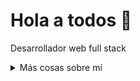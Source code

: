 # Hola a todos :wave:

Desarrollador web full stack


<details>
<summary>
  Más cosas sobre mí
</summary>

## Vista rápida

### A que me dedico

Toda mi vida la he dedicado a la tecnologia, iniciando con electronica a finales de los 80, hacia proyectos basicos de comunicacion a los 11 años, y trabajaba en la empresa familiar mas como hobye que por un interes economico. Cada paso que he dado me ha llevado hasta el lugar donde me encuentro ahora, manteniendo y dando soporte a proyectos de uso financiero y para el sector industrial. Quisiera encontrar nuevos desafios enfocados a mejorar la experiencia de usuario y la estabilidad de las plataformas que las soportan.

## Mis habilidades 📜

### Tecnologias Web

- JavaScript
- Next.js
- HTML, CSS
- Node.js
- WordPress
- Joomla
- PHP
- MySQL
- Java
- Android



### Aplicaciones de desarrollo
- Java
- Python 
- C++ (un poco de)
- Visual Basic

### Productivity utilities

- Microsoft Office Support
  [Excel]
  [Word]
  [Outlook]

### Idiomas 🌐

| Language      | Proficiency                                                               |
| ------------- | ------------------------------------------------------------------------- |
| English (duh) | A1 ([EFSET certified](https://www.efset.org/cert/5P5Pp1))                 |
                                                        |

## Lo que estoy aprendiendo actualmente 📚

- Inmersión en la base de código de VS Code
- La magia del Typescript
- La solidez abrasadora de Rust
  

</details>

